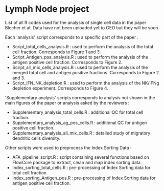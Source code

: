 # Lymph Node project
List of all R codes used for the analysis of single cell data in the paper Blecher et al.
Data have not been uploaded yet to GEO but they will be soon.

Each 'analysis' script corresponds to a specific part of the paper :

- Script_total_cells_analysis.R : used to perform the analysis of the total cell fraction. Corresponds to Figure 1 and 3.
- Script_Antigen_pos_analysis.R : used to perform the analysis of the antigen positive cell fraction. Corresponds to Figure 2.
- Script_all_mix_cells_analysis.R : used to perform the analysis of the merged total cell and antigen positive fractions. Corresponds to Figure 2 and 3.
- Script_IFN_NK_depletion.R : used to perform the analysis of the NK/IFNg depletion experiment. Corresponds to Figure 4.


'Supplementary analysis' scripts corresponds to analysis not shown in the main figures of the paper or analysis asked by the reviewers :

- Supplementary_analysis_total_cells.R : additional QC for total cell fraction.
- Supplementary_analysis_ag_pos_cells.R : additional QC for antigen positive cell fraction.
- Supplementary_analysis_all_mix_cells.R : detailed study of migratory dendritic cells diversity.

Other scripts were used to preprocess the Index Sorting Data :

- AFA_pipeline_script.R : script containing several functions based on FlowCore package to extract, clean and map index sorting data.
- Index_sorting_total_cells.R : pre-processing of Index Sorting data for total cell fraction.
- Index_sorting_Antigen_pos.R : pre-processing of Index Sorting data for antigen positive cell fraction.
